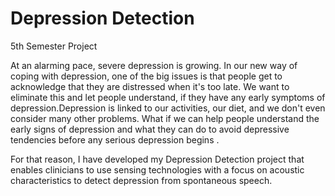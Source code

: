 # Depression Detection

5th Semester Project

At an alarming pace, severe depression is growing. In our new way of coping with depression, one of the big issues is that people get to acknowledge that they are distressed when it's too late. We want to eliminate this and let people understand, if they have any early symptoms of depression.Depression is linked to our activities, our diet, and we don't even consider many other problems. What if we can help people understand the early signs of depression and what they can do to avoid depressive tendencies before any serious depression begins .

For that reason, I have developed my Depression Detection project that enables clinicians to use sensing technologies with a focus on acoustic characteristics to detect depression from spontaneous speech.
